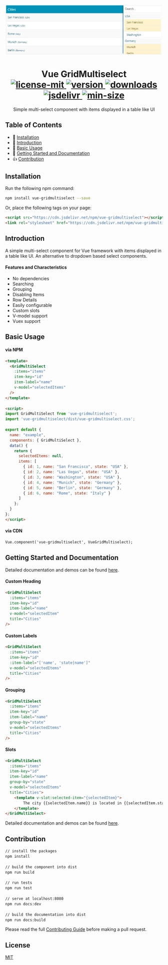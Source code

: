 <p align="center">
  <a href="https://github.com/ProticM/vue-gridmultiselect">
    <img src="https://raw.githubusercontent.com/ProticM/vue-gridmultiselect/master/cover-img.jpg" />
  </a>
  <h1 align="center">
    Vue GridMultiselect
   <br>
  <a href="https://www.npmjs.com/package/vue-gridmultiselect">
    <img src="https://img.shields.io/badge/License-MIT-brightgreen.svg" alt="license-mit" />
    </a>
    <a href="https://www.npmjs.com/package/vue-gridmultiselect">
    <img src="https://img.shields.io/npm/v/vue-gridmultiselect.svg?style=flat" alt="version" />
    </a>
    <a href="https://npmcharts.com/compare/vue-gridmultiselect?minimal=true">
    <img src="https://img.shields.io/npm/dt/vue-gridmultiselect.svg" alt="downloads" />
    </a>
    <a href="https://www.jsdelivr.com/package/npm/vue-gridmultiselect">
    <img src="https://data.jsdelivr.com/v1/package/npm/vue-gridmultiselect/badge?style=rounded" alt="jsdelivr" />
    </a>
    <a href="https://bundlephobia.com/result?p=vue-gridmultiselect">
    <img src="https://badgen.net/bundlephobia/min/vue-gridmultiselect" alt="min-size" />
    </a>
    </h1>
</p>
<p align="center">
Simple multi-select component with items displayed in a table like UI
</p>

## Table of Contents

- :hammer: [Installation](#installation)
- :loudspeaker: [Introduction](#introduction)
- :loudspeaker: [Basic Usage](#basic-usage)
- :book: [Getting Started and Documentation](#getting-started-and-documentation)
- :thumbsup: [Contribution](#contribution)

## Installation

Run the following npm command:
```bash
npm install vue-gridmultiselect --save
```
Or, place the following tags on your page:
```html
<script src="https://cdn.jsdelivr.net/npm/vue-gridmultiselect"></script>
<link rel="stylesheet" href="https://cdn.jsdelivr.net/npm/vue-gridmultiselect/dist/vue-gridmultiselect.css">
```

## Introduction

A simple multi-select component for Vue framework with items displayed in a table like UI. An alternative to dropdown based select components.

#### Features and Characteristics

- No dependencies
- Searching
- Grouping
- Disabling Items
- Row Details
- Easily configurable
- Custom slots
- V-model support
- Vuex support

## Basic Usage

#### via NPM

```html
<template>
  <GridMultiSelect 
    :items="items" 
    item-key="id" 
    item-label="name" 
    v-model="selectedItems" 
  />
</template>

<script>
import GridMultiSelect from 'vue-gridmultiselect';
import 'vue-gridmultiselect/dist/vue-gridmultiselect.css';

export default {
  name: "example",
  components: { GridMultiSelect },
  data() {
    return {
      selectedItems: null,
      items: [
        { id: 1, name: "San Francisco", state: "USA" },
        { id: 2, name: "Las Vegas", state: "USA" },
        { id: 3, name: "Washington", state: "USA" },
        { id: 4, name: "Munich", state: "Germany" },
        { id: 5, name: "Berlin", state: "Germany" },
        { id: 6, name: "Rome", state: "Italy" }
      ]
    };
  }
};
</script>
```
#### via CDN

```html
Vue.component('vue-gridmultiselect', VueGridMultiselect);
```

## Getting Started and Documentation

Detailed documentation and demos can be found [here](https://proticm.github.io/vue-gridmultiselect/).

#### Custom Heading

```html
<GridMultiSelect 
  :items="items" 
  item-key="id" 
  item-label="name" 
  v-model="selectedItem" 
  title="Cities"
/>
```

#### Custom Labels

```html
<GridMultiSelect 
  :items="items" 
  item-key="id" 
  :item-label="['name', 'state|name']"
  v-model="selectedItems" 
  title="Cities" 
/>
```

#### Grouping

```html
<GridMultiSelect 
  :items="items" 
  item-key="id" 
  item-label="name" 
  group-by="state"
  v-model="selectedItems" 
  title="Cities" 
/>
```
#### Slots

```html
<GridMultiSelect
  :items="items"
  item-key="id"
  item-label="name"
  group-by="state"
  v-model="selectedItems"
  title="Cities">
    <template v-slot:selected-item="{selectedItem}">
        The city {{selectedItem.name}} is located in {{selectedItem.state}}
    </template>
</GridMultiSelect>
```
Detailed documentation and demos can be found [here](https://proticm.github.io/vue-gridmultiselect/).

## Contribution

```bash
// install the packages
npm install

// build the component into dist
npm run build

// run tests
npm run test

// serve at localhost:8080
npm run docs:dev

// build the documentation into dist
npm run docs:build
```

Please read the full [Contributing Guide](https://github.com/ProticM/vue-gridmultiselect/blob/master/CONTRIBUTING.md) before making a pull request.

## License

[MIT](https://github.com/ProticM/vue-gridmultiselect/blob/master/LICENSE)
